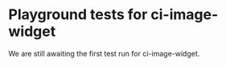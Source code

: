 # Playground tests for ci-image-widget
We are still awaiting the first test run for ci-image-widget.
